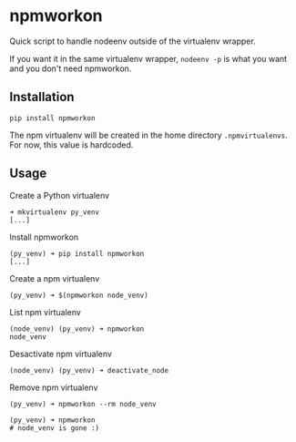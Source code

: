 # npmworkon

Quick script to handle nodeenv outside of the virtualenv wrapper.

If you want it in the same virtualenv wrapper, `nodeenv -p` is what you want and you don't need npmworkon.

## Installation

```
pip install npmworkon
```

The npm virtualenv will be created in the home directory `.npmvirtualenvs`. For now, this value is hardcoded.

## Usage

Create a Python virtualenv
```
➜ mkvirtualenv py_venv
[...]
```

Install npmworkon
```
(py_venv) ➜ pip install npmworkon
[...]
```

Create a npm virtualenv
```
(py_venv) ➜ $(npmworkon node_venv)
```

List npm virtualenv
```
(node_venv) (py_venv) ➜ npmworkon
node_venv
```

Desactivate npm virtualenv
```
(node_venv) (py_venv) ➜ deactivate_node
```

Remove npm virtualenv
```
(py_venv) ➜ npmworkon --rm node_venv

(py_venv) ➜ npmworkon
# node_venv is gone :)
```
